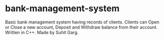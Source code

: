 # bank-management-system
Basic bank management system having records of clients. Clients can Open or Close a new account, Deposit and Withdraw balance from their account. Written in C++.
Made by Suhit Garg.
